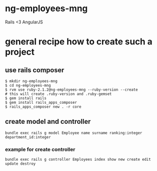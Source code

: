 ng-employees-mng
================

Rails &lt;3 AngularJS

# general recipe how to create such a project

## use rails composer

```
$ mkdir ng-employees-mng
$ cd ng-employees-mng
$ rvm use ruby-2.1.2@ng-employees-mng --ruby-version --create
# this will create .ruby-version and .ruby-gemset
$ gem install rails
$ gem install rails_apps_composer
$ rails_apps_composer new . -r core
```

## create model and controller

```
bundle exec rails g model Employee name surname ranking:integer department_id:integer
```

### example for create controller

```
bundle exec rails g controller Employees index show new create edit update destroy
```
